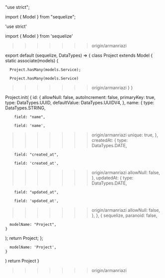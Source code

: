 
"use strict";

import { Model } from "sequelize";

'use strict'

import { Model } from 'sequelize'
>>>>>>> origin/armanriazi

export default (sequelize, DataTypes) => {
  class Project extends Model {
    static associate(models) {

      Project.hasMany(models.Service);

      Project.hasMany(models.Service)
>>>>>>> origin/armanriazi
    }
  }

  Project.init(
    {
      id: {
        allowNull: false,
        autoIncrement: false,
        primaryKey: true,
        type: DataTypes.UUID,
        defaultValue: DataTypes.UUIDV4,
      },
      name: {
        type: DataTypes.STRING,

        field: "name",

        field: 'name',
>>>>>>> origin/armanriazi
        unique: true,
      },
      createdAt: {
        type: DataTypes.DATE,

        field: "created_at",

        field: 'created_at',
>>>>>>> origin/armanriazi
        allowNull: false,
      },
      updatedAt: {
        type: DataTypes.DATE,

        field: "updated_at",

        field: 'updated_at',
>>>>>>> origin/armanriazi
        allowNull: false,
      },
    },
    {
      sequelize,
      paranoid: false,

      modelName: "Project",
    }
  );
  return Project;
};

      modelName: 'Project',
    }
  )
  return Project
}
>>>>>>> origin/armanriazi
